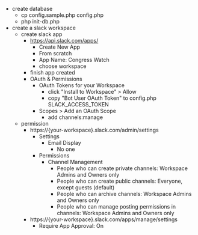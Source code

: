 - create database
  - cp config.sample.php config.php
  - php init-db.php
- create a slack workspace
  - create slack app
    - https://api.slack.com/apps/
        - Create New App
        - From scratch
        - App Name: Congress Watch
        - choose workspace
    - finish app created
    - OAuth & Permissions
      - OAuth Tokens for your Workspace
        - click "Install to Workspace" > Allow
        - copy "Bot User OAuth Token" to config.php SLACK_ACCESS_TOKEN
      - Scopes > Add an OAuth Scope
        - add channels:manage
  - permission
    - https://{your-workspace}.slack.com/admin/settings
      - Settings
        - Email Display
          - No one
      - Permissions
        - Channel Management
          - People who can create private channels: Workspace Admins and Owners only
          - People who can create public channels: Everyone, except guests (default)
          - People who can archive channels: Workspace Admins and Owners only
          - People who can manage posting permissions in channels: Workspace Admins and Owners only
    - https://{your-workspace}.slack.com/apps/manage/settings
      - Require App Approval: On
        
